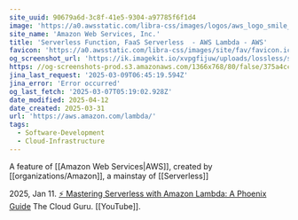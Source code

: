 ```yaml
---
site_uuid: 90679a6d-3c8f-41e5-9304-a97785f6f1d4
image: 'https://a0.awsstatic.com/libra-css/images/logos/aws_logo_smile_1200x630.png'
site_name: 'Amazon Web Services, Inc.'
title: 'Serverless Function, FaaS Serverless  - AWS Lambda - AWS'
favicon: 'https://a0.awsstatic.com/libra-css/images/site/fav/favicon.ico'
og_screenshot_url: 'https://ik.imagekit.io/xvpgfijuw/uploads/lossless/screenshots/20250604_Lambda_og_screenshot.jpeg'
https: //og-screenshots-prod.s3.amazonaws.com/1366x768/80/false/375a4ccca26fc75007e16b3d46dcb76453c81bf5a23877c79c67ffdfe07a89e5.jpeg
jina_last_request: '2025-03-09T06:45:19.594Z'
jina_error: 'Error occurred'
og_last_fetch: '2025-03-07T05:19:02.928Z'
date_modified: 2025-04-12
date_created: 2025-03-31
url: 'https://aws.amazon.com/lambda/'
tags:
  - Software-Development
  - Cloud-Infrastructure
---
```


A feature of [[Amazon Web Services|AWS]], created by [[organizations/Amazon]], a mainstay of [[Serverless]]

2025, Jan 11. [⚡️ Mastering Serverless with Amazon Lambda: A Phoenix Guide](https://youtu.be/P8UY5c-rMXI?si=zwDL_US8JofJG5JJ) The Cloud Guru.  [[YouTube]].